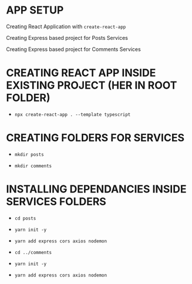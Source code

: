 # APP SETUP

Creating React Application with `create-react-app`

Creating Express based project for Posts Services

Creating Express based project for Comments Services

# CREATING REACT APP INSIDE EXISTING PROJECT (HER IN ROOT FOLDER)

- `npx create-react-app . --template typescript`

# CREATING FOLDERS FOR SERVICES

- `mkdir posts`

- `mkdir comments`

# INSTALLING DEPENDANCIES INSIDE SERVICES FOLDERS

- `cd posts`

- `yarn init -y`

- `yarn add express cors axios nodemon`

- `cd ../comments`

- `yarn init -y`

- `yarn add express cors axios nodemon`



